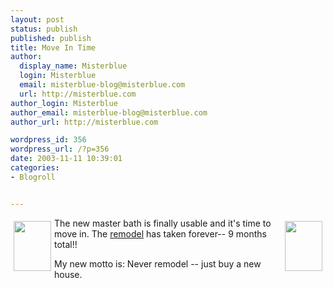 ```yaml
---
layout: post
status: publish
published: publish
title: Move In Time
author:
  display_name: Misterblue
  login: Misterblue
  email: misterblue-blog@misterblue.com
  url: http://misterblue.com
author_login: Misterblue
author_email: misterblue-blog@misterblue.com
author_url: http://misterblue.com

wordpress_id: 356
wordpress_url: /?p=356
date: 2003-11-11 10:39:01
categories:
- Blogroll


---
```

<a href="http://pics.misterblue.com/onepic/200303-Remodel/After/w480/h640/IMG_3002.jpg"
      target="onepic">
    <img src="http://pics.misterblue.com/200303-Remodel/After/60/80/IMG_3002.jpg"
           style="float: left; margin: 5px"  height="80" width="60" alt=""/>
</a>
<a href="http://pics.misterblue.com/onepic/200303-Remodel/After/w480/h640/IMG_3000.jpg"
      target="onepic">
    <img src="http://pics.misterblue.com/200303-Remodel/After/60/80/IMG_3000.jpg"
           style="float: right; margin: 5px"  height="80" width="60" alt=""/>
</a>
<p>
The new master bath is finally usable and it's time to move in.  The
<a href="http://pics.misterblue.com/200303-Remodel/">remodel</a>
has taken forever-- 9 months total!!
</p>
<p>
My new motto is:
Never remodel -- just buy a new house.
</p>
